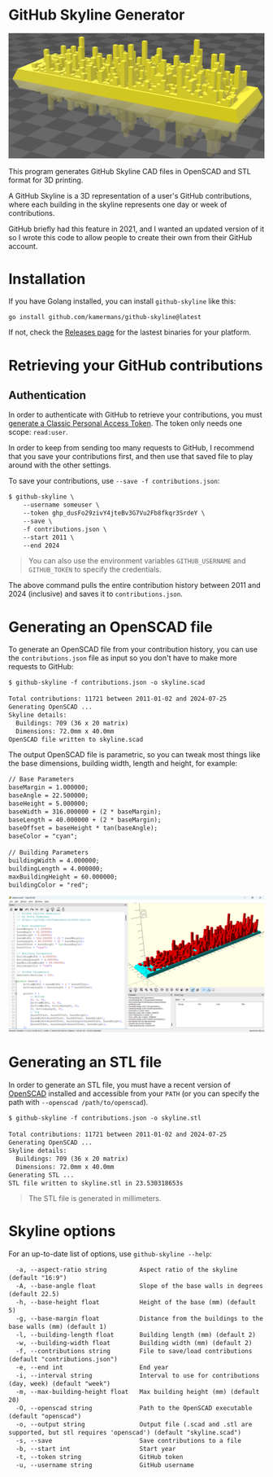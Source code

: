 # GitHub Skyline Generator

![Skyline Example](images/skyline-example.png)

This program generates GitHub Skyline CAD files in OpenSCAD and STL format for 3D printing.

A GitHub Skyline is a 3D representation of a user's GitHub contributions,
where each building in the skyline represents one day or week of contributions.

GitHub briefly had this feature in 2021, and I wanted an updated version of it
so I wrote this code to allow people to create their own from their GitHub
account.

# Installation
If you have Golang installed, you can install `github-skyline` like this:
```
go install github.com/kamermans/github-skyline@latest
```

If not, check the [Releases page](https://github.com/kamermans/github-skyline/releases)
for the lastest binaries for your platform.

# Retrieving your GitHub contributions

## Authentication
In order to authenticate with GitHub to retrieve your contributions, you must
[generate a Classic Personal Access Token](https://github.com/settings/tokens).
The token only needs one scope: `read:user`.

In order to keep from sending too many requests to GitHub, I recommend that you
save your contributions first, and then use that saved file to play around with
the other settings.

To save your contributions, use `--save -f contributions.json`:
```
$ github-skyline \
    --username someuser \
    --token ghp_dusFo29zivY4jteBv3G7Vu2Fb8fkqr3SrdeY \
    --save \
    -f contributions.json \
    --start 2011 \
    --end 2024
```

> You can also use the environment variables `GITHUB_USERNAME` and `GITHUB_TOKEN`
> to specify the credentials.

The above command pulls the entire contribution history between 2011 and 2024 (inclusive) and saves it to `contributions.json`.

# Generating an OpenSCAD file
To generate an OpenSCAD file from your contribution history, you can use the
`contributions.json` file as input so you don't have to make more requests to GitHub:

```
$ github-skyline -f contributions.json -o skyline.scad

Total contributions: 11721 between 2011-01-02 and 2024-07-25
Generating OpenSCAD ...
Skyline details:
  Buildings: 709 (36 x 20 matrix)
  Dimensions: 72.0mm x 40.0mm
OpenSCAD file written to skyline.scad
```

The output OpenSCAD file is parametric, so you can tweak most things like the
base dimensions, building width, length and height, for example:

```
// Base Parameters
baseMargin = 1.000000;
baseAngle = 22.500000;
baseHeight = 5.000000;
baseWidth = 316.000000 + (2 * baseMargin);
baseLength = 40.000000 + (2 * baseMargin);
baseOffset = baseHeight * tan(baseAngle);
baseColor = "cyan";

// Building Parameters
buildingWidth = 4.000000;
buildingLength = 4.000000;
maxBuildingHeight = 60.000000;
buildingColor = "red";
```

![OpenSCAD Screenshot](images/openscad.png)

# Generating an STL file
In order to generate an STL file, you must have a recent version of [OpenSCAD](https://openscad.org/downloads.html)
installed and accessible from your `PATH` (or you can specify the path with `--openscad /path/to/openscad`).

```
$ github-skyline -f contributions.json -o skyline.stl

Total contributions: 11721 between 2011-01-02 and 2024-07-25
Generating OpenSCAD ...
Skyline details:
  Buildings: 709 (36 x 20 matrix)
  Dimensions: 72.0mm x 40.0mm
Generating STL ...
STL file written to skyline.stl in 23.530318653s
```

> The STL file is generated in millimeters.

# Skyline options
For an up-to-date list of options, use `github-skyline --help`:
```
  -a, --aspect-ratio string         Aspect ratio of the skyline (default "16:9")
  -A, --base-angle float            Slope of the base walls in degrees (default 22.5)
  -h, --base-height float           Height of the base (mm) (default 5)
  -g, --base-margin float           Distance from the buildings to the base walls (mm) (default 1)
  -l, --building-length float       Building length (mm) (default 2)
  -w, --building-width float        Building width (mm) (default 2)
  -f, --contributions string        File to save/load contributions (default "contributions.json")
  -e, --end int                     End year
  -i, --interval string             Interval to use for contributions (day, week) (default "week")
  -m, --max-building-height float   Max building height (mm) (default 20)
  -O, --openscad string             Path to the OpenSCAD executable (default "openscad")
  -o, --output string               Output file (.scad and .stl are supported, but stl requires 'openscad') (default "skyline.scad")
  -s, --save                        Save contributions to a file
  -b, --start int                   Start year
  -t, --token string                GitHub token
  -u, --username string             GitHub username
```
